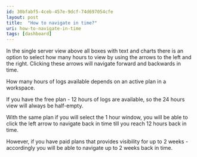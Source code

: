 ```yaml
---
id: 30bfabf5-4ceb-457e-9dcf-74d697054cfe
layout: post
title:  "How to navigate in time?"
uri: how-to-navigate-in-time
tags: [dashboard]
---
```


In the single server view above all boxes with text and charts there is an option to select how many hours to view
by using the arrows to the left and the right. Clicking these arrows will navigate forward and backwards in time.

<!--more-->

How many hours of logs available depends on an active plan in a workspace.

If you have the free plan - 12 hours of logs are available, so the 24 hours view will always be half-empty.

With the same plan if you will select the 1 hour window, you will be able to click the left arrow to navigate back
in time till you reach 12 hours back in time.

However, if you have paid plans that provides visibility for up to 2 weeks - accordingly you will be able to
navigate up to 2 weeks back in time.
